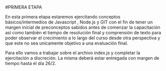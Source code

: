 #PRIMERA ETAPA 

En esta primera etapa estaremos ejercitando conceptos básicos/intermedios de Javascript , Node.js y GIT con el fin de tener un margen inicial de preconceptos sabidos antes de comenzar la capacitación así como también el tiempo de resolución final y comprensión de texto para poder observar el crecimiento a lo largo del curso desde otra perspectiva y que este no sea unicamente objetivo a una evaluación final. 

Para ello vamos a trabajar sobre el archivo index.js y completar la ejercitación a discreción. La misma deberá estar entregada con margen de tiempo hasta el día 26/2. 